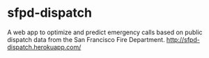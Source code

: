 # sfpd-dispatch
A web app to optimize and predict emergency calls based on public dispatch data from the San Francisco Fire Department. http://sfpd-dispatch.herokuapp.com/
